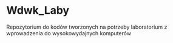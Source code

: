 # Wdwk_Laby
Repozytorium do kodów tworzonych na potrzeby laboratorium z wprowadzenia do wysokowydajnych komputerów
